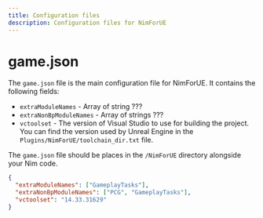 ```yaml
---
title: Configuration files
description: Configuration files for NimForUE
---
```


# game.json

The `game.json` file is the main configuration file for NimForUE. It contains the following fields:
- `extraModuleNames` - Array of string ???
- `extraNonBpModuleNames` - Array of strings ???
- `vctoolset` - The version of Visual Studio to use for building the project. You can find the version used by Unreal Engine in the `Plugins/NimForUE/toolchain_dir.txt` file.

The `game.json` file should be places in the `/NimForUE` directory alongside your Nim code.

```json title="game.json example"
{
  "extraModuleNames": ["GameplayTasks"],
  "extraNonBpModuleNames": ["PCG", "GameplayTasks"],
  "vctoolset": "14.33.31629"
}
```